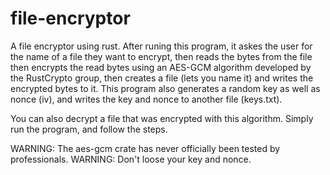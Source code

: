 # file-encryptor
A file encryptor using rust. After runing this program, it askes the user for the name of a file they want to encrypt, then reads the bytes from the file then encrypts the read bytes using an AES-GCM algorithm developed by the RustCrypto group, then creates a file (lets you name it) and writes the encrypted bytes to it. This program also generates a random key as well as nonce (iv), and writes the key and nonce to another file (keys.txt). 

  You can also decrypt a file that was encrypted with this algorithm. Simply run the program, and follow the steps.
  
  WARNING: The aes-gcm crate has never officially been tested by professionals. 
  WARNING: Don't loose your key and nonce.
